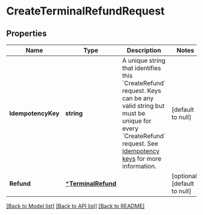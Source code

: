 # CreateTerminalRefundRequest

## Properties

 Name               | Type                                     | Description                                                                                                                                                                                                                                                                     | Notes                        
--------------------|------------------------------------------|---------------------------------------------------------------------------------------------------------------------------------------------------------------------------------------------------------------------------------------------------------------------------------|------------------------------
 **IdempotencyKey** | **string**                               | A unique string that identifies this &#x60;CreateRefund&#x60; request. Keys can be any valid string but must be unique for every &#x60;CreateRefund&#x60; request.  See [Idempotency keys](https://developer.squareup.com/docs/basics/api101/idempotency) for more information. | [default to null]            
 **Refund**         | [***TerminalRefund**](TerminalRefund.md) |                                                                                                                                                                                                                                                                                 | [optional] [default to null] 

[[Back to Model list]](../README.md#documentation-for-models) [[Back to API list]](../README.md#documentation-for-api-endpoints) [[Back to README]](../README.md)

